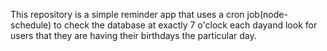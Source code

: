 This repository is a simple reminder app that uses a cron job(node-schedule) to check the database  at exactly 7 o'clock each dayand look for users that they are having their birthdays the particular day.
